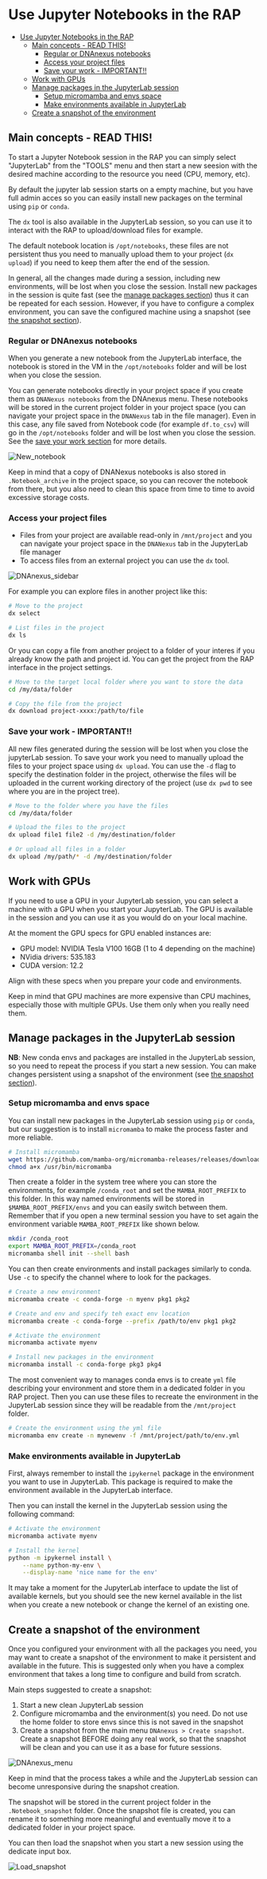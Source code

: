 # Use Jupyter Notebooks in the RAP

- [Use Jupyter Notebooks in the RAP](#use-jupyter-notebooks-in-the-rap)
	- [Main concepts - READ THIS!](#main-concepts---read-this)
		- [Regular or DNAnexus notebooks](#regular-or-dnanexus-notebooks)
		- [Access your project files](#access-your-project-files)
		- [Save your work - IMPORTANT!!](#save-your-work---important)
	- [Work with GPUs](#work-with-gpus)
	- [Manage packages in the JupyterLab session](#manage-packages-in-the-jupyterlab-session)
		- [Setup micromamba and envs space](#setup-micromamba-and-envs-space)
		- [Make environments available in JupyterLab](#make-environments-available-in-jupyterlab)
	- [Create a snapshot of the environment](#create-a-snapshot-of-the-environment)

## Main concepts - READ THIS!

To start a Jupyter Notebook session in the RAP you can simply select "JupyterLab" from the "TOOLS" menu and then start a new seesion with the desired machine according to the resource you need (CPU, memory, etc).

By default the jupyter lab session starts on a empty machine, but you have full admin acces so you can easily install new packages on the terminal using `pip` or `conda`.

The `dx` tool is also available in the JupyterLab session, so you can use it to interact with the RAP to upload/download files for example.

The default notebook location is `/opt/notebooks`, these files are not persistent thus you need to manually upload them to your project (`dx upload`) if you need to keep them after the end of the session. 

In general, all the changes made during a session, including new environments, will be lost when you close the session. Install new packages in the session is quite fast (see the [manage packages section](#manage-packages-in-the-jupyterlab-session)) thus it can be repeated for each session. However, if you have to configure a complex environment, you can save the configured machine using a snapshot (see [the snapshot section](#create-a-snapshot-of-the-environment)).

### Regular or DNAnexus notebooks

When you generate a new notebook from the JupyterLab interface, the notebook is stored in the VM in the `/opt/notebooks` folder and will be lost when you close the session.

You can generate notebooks directly in your project space if you create them as `DNANexus notebooks` from the DNAnexus menu. These notebooks will be stored in the current project folder in your project space (you can navigate your project space in the `DNANexus` tab in the file manager). Even in this case, any file saved from Notebook code (for example `df.to_csv`) will go in the `/opt/notebooks` folder and will be lost when you close the session. See the [save your work section](#save-your-work---important) for more details.

![New_notebook](images/New_notebook_buttons.png)

Keep in mind that a copy of DNANexus notebooks is also stored in `.Notebook_archive` in the project space, so you can recover the notebook from there, but you also need to clean this space from time to time to avoid excessive storage costs.

### Access your project files

- Files from your project are available read-only in `/mnt/project` and you can navigate your project space in the `DNANexus` tab in the JupyterLab file manager
- To access files from an external project you can use the `dx` tool.

![DNAnexus_sidebar](images/DNAnexus_sidebar.png)

For example you can explore files in another project like this:

```bash
# Move to the project
dx select

# List files in the project
dx ls
```

Or you can copy a file from another project to a folder of your interes if you already know the path and project id. You can get the project from the RAP interface in the project settings.

```bash
# Move to the target local folder where you want to store the data
cd /my/data/folder

# Copy the file from the project
dx download project-xxxx:/path/to/file
```

### Save your work - IMPORTANT!!

All new files generated during the session will be lost when you close the jupyterLab session. To save your work you need to manually upload the files to your project space using `dx upload`. You can use the `-d` flag to specify the destination folder in the project, otherwise the files will be uploaded in the current working directory of the project (use `dx pwd` to see where you are in the project tree).

```bash
# Move to the folder where you have the files
cd /my/data/folder

# Upload the files to the project
dx upload file1 file2 -d /my/destination/folder

# Or upload all files in a folder
dx upload /my/path/* -d /my/destination/folder
```

## Work with GPUs

If you need to use a GPU in your JupyterLab session, you can select a machine with a GPU when you start your JupyterLab. The GPU is available in the session and you can use it as you would do on your local machine.

At the moment the GPU specs for GPU enabled instances are:

- GPU model: NVIDIA Tesla V100 16GB (1 to 4 depending on the machine)
- NVidia drivers: 535.183
- CUDA version: 12.2

Align with these specs when you prepare your code and environments.

Keep in mind that GPU machines are more expensive than CPU machines, especially those with multiple GPUs. Use them only when you really need them.

## Manage packages in the JupyterLab session

**NB**: New conda envs and packages are installed in the JupyterLab session, so you need to repeat the process if you start a new session. You can make changes persistent using a snapshot of the environment (see [the snapshot section](#create-a-snapshot-of-the-environment)).

### Setup micromamba and envs space

You can install new packages in the JupyterLab session using `pip` or `conda`, but our suggestion is to install `micromamba` to make the process faster and more reliable.

```bash
# Install micromamba
wget https://github.com/mamba-org/micromamba-releases/releases/download/2.0.2-2/micromamba-linux-64 -O /usr/bin/micromamba
chmod a+x /usr/bin/micromamba
```

Then create a folder in the system tree where you can store the environments, for example `/conda_root` and set the `MAMBA_ROOT_PREFIX` to this folder. In this way named environments will be stored in `$MAMBA_ROOT_PREFIX/envs` and you can easily switch between them. Remember that if you open a new terminal session you have to set again the environment variable `MAMBA_ROOT_PREFIX` like shown below.

```bash
mkdir /conda_root
export MAMBA_ROOT_PREFIX=/conda_root
micromamba shell init --shell bash 
```

You can then create environments and install packages similarly to conda. Use `-c` to specify the channel where to look for the packages.

```bash
# Create a new environment
micromamba create -c conda-forge -n myenv pkg1 pkg2

# Create and env and specify teh exact env location
micromamba create -c conda-forge --prefix /path/to/env pkg1 pkg2

# Activate the environment
micromamba activate myenv

# Install new packages in the environment
micromamba install -c conda-forge pkg3 pkg4
```

The most convenient way to manages conda envs is to create `yml` file describing your environment and store them in a dedicated folder in you RAP project. Then you can use these files to recreate the environment in the JupyterLab session since they will be readable from the `/mnt/project` folder.

```bash
# Create the environment using the yml file
micromamba env create -n mynewenv -f /mnt/project/path/to/env.yml
```

### Make environments available in JupyterLab

First, always remember to install the `ipykernel` package in the environment you want to use in JupyterLab. This package is required to make the environment available in the JupyterLab interface.

Then you can install the kernel in the JupyterLab session using the following command:

```bash
# Activate the environment
micromamba activate myenv

# Install the kernel
python -m ipykernel install \
	--name python-my-env \
	--display-name 'nice name for the env'
```

It may take a moment for the JupyterLab interface to update the list of available kernels, but you should see the new kernel available in the list when you create a new notebook or change the kernel of an existing one.

## Create a snapshot of the environment

Once you configured your environment with all the packages you need, you may want to create a snapshot of the environment to make it persistent and available in the future. This is suggested only when you have a complex environment that takes a long time to configure and build from scratch.

Main steps suggested to create a snapshot:

1. Start a new clean JupyterLab session
2. Configure micromamba and the environment(s) you need. Do not use the home folder to store envs since this is not saved in the snapshot
3. Create a snapshot from the main menu `DNAnexus > Create snapshot`. Create a snapshot BEFORE doing any real work, so that the snapshot will be clean and you can use it as a base for future sessions.

![DNAnexus_menu](images/DNAnexus_menu.png)

Keep in mind that the process takes a while and the JupyterLab session can become unresponsive during the snapshot creation.

The snapshot will be stored in the current project folder in the `.Notebook_snapshot` folder. Once the snapshot file is created, you can rename it to something more meaningful and eventually move it to a dedicated folder in your project space.

You can then load the snapshot when you start a new session using the dedicate input box.

![Load_snapshot](images/Jupyterlab_launch_box.png)
